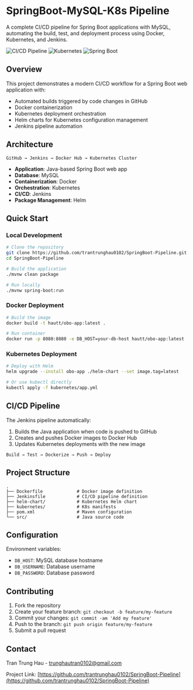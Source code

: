 # SpringBoot-MySQL-K8s Pipeline

A complete CI/CD pipeline for Spring Boot applications with MySQL, automating the build, test, and deployment process using Docker, Kubernetes, and Jenkins.

![CI/CD Pipeline](https://img.shields.io/badge/CI%2FCD-Jenkins-blue)
![Kubernetes](https://img.shields.io/badge/Deployment-Kubernetes-blue)
![Spring Boot](https://img.shields.io/badge/Framework-Spring%20Boot-green)

## Overview

This project demonstrates a modern CI/CD workflow for a Spring Boot web application with:

- Automated builds triggered by code changes in GitHub
- Docker containerization
- Kubernetes deployment orchestration
- Helm charts for Kubernetes configuration management
- Jenkins pipeline automation

## Architecture

```
GitHub → Jenkins → Docker Hub → Kubernetes Cluster
```

- **Application**: Java-based Spring Boot web app
- **Database**: MySQL
- **Containerization**: Docker
- **Orchestration**: Kubernetes
- **CI/CD**: Jenkins
- **Package Management**: Helm

## Quick Start

### Local Development

```bash
# Clone the repository
git clone https://github.com/trantrunghau0102/SpringBoot-Pipeline.git
cd SpringBoot-Pipeline

# Build the application
./mvnw clean package

# Run locally
./mvnw spring-boot:run
```

### Docker Deployment

```bash
# Build the image
docker build -t hautt/obo-app:latest .

# Run container
docker run -p 8080:8080 -e DB_HOST=your-db-host hautt/obo-app:latest
```

### Kubernetes Deployment

```bash
# Deploy with Helm
helm upgrade --install obo-app ./helm-chart --set image.tag=latest

# Or use kubectl directly
kubectl apply -f kubernetes/app.yml
```

## CI/CD Pipeline

The Jenkins pipeline automatically:

1. Builds the Java application when code is pushed to GitHub
2. Creates and pushes Docker images to Docker Hub
3. Updates Kubernetes deployments with the new image

```
Build → Test → Dockerize → Push → Deploy
```

## Project Structure

```
.
├── Dockerfile             # Docker image definition
├── Jenkinsfile            # CI/CD pipeline definition
├── helm-chart/            # Kubernetes Helm chart
├── kubernetes/            # K8s manifests
├── pom.xml                # Maven configuration
└── src/                   # Java source code
```

## Configuration

Environment variables:
- `DB_HOST`: MySQL database hostname
- `DB_USERNAME`: Database username
- `DB_PASSWORD`: Database password

## Contributing

1. Fork the repository
2. Create your feature branch: `git checkout -b feature/my-feature`
3. Commit your changes: `git commit -am 'Add my feature'`
4. Push to the branch: `git push origin feature/my-feature`
5. Submit a pull request

## Contact

Tran Trung Hau - [trunghautran0102@gmail.com](mailto:trunghautran0102@gmail.com)

Project Link: [https://github.com/trantrunghau0102/SpringBoot-Pipeline](https://github.com/trantrunghau0102/SpringBoot-Pipeline)
